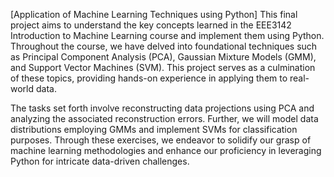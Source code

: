 [Application of Machine Learning Techniques using Python]
This final project aims to understand the key concepts learned in the EEE3142 Introduction to Machine Learning course and implement them using Python. 
Throughout the course, we have delved into foundational techniques such as Principal Component Analysis (PCA), Gaussian Mixture Models (GMM), and Support Vector Machines (SVM). 
This project serves as a culmination of these topics, providing hands-on experience in applying them to real-world data.

The tasks set forth involve reconstructing data projections using PCA and analyzing the associated reconstruction errors. 
Further, we will model data distributions employing GMMs and implement SVMs for classification purposes. 
Through these exercises, we endeavor to solidify our grasp of machine learning methodologies and enhance our proficiency in leveraging Python for intricate data-driven challenges.

